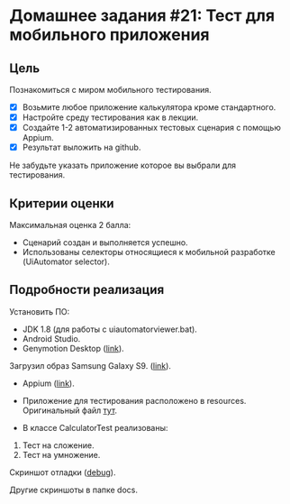 ﻿# Домашнее задания #21: Тест для мобильного приложения

## Цель
Познакомиться с миром мобильного тестирования.

- [X] Возьмите любое приложение калькулятора кроме стандартного.
- [X] Настройте среду тестирования как в лекции.
- [X] Создайте 1-2 автоматизированных тестовых сценария с помощью Appium.
- [X] Результат выложить на github.

Не забудьте указать приложение которое вы выбрали для тестирования.
 
 ## Критерии оценки
 Максимальная оценка 2 балла:
 + Сценарий создан и выполняется успешно.
 + Использованы селекторы относящиеся к мобильной разработке (UiAutomator selector).

## Подробности реализация

Установить ПО:

+ JDK 1.8 (для работы с uiautomatorviewer.bat).
+ Android Studio.
+ Genymotion Desktop ([link](https://www.genymotion.com)).

Загрузил образ Samsung Galaxy S9. ([link](./docs/01.Samsung.png)).

+ Appium ([link](http://appium.io/)).

+ Приложение для тестирования расположено в resources. 
Оригинальный файл  [тут](https://apkpure.com/ru/calculator/com.google.android.calculator).

+ В классе CalculatorTest реализованы:

1. Тест на сложение.
2. Тест на умножение.

Cкриншот отладки ([debug](./docs/03.TestInProgress.png)).

Другие скриншоты в папке docs.
